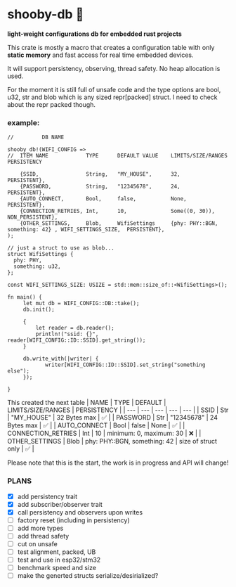 # shooby-db :bear:
**light-weight configurations db for embedded rust projects**

This crate is mostly a macro that creates a configuration table with only **static memory** and fast access for real time embedded devices.

It will support persistency, observing, thread safety.
No heap allocation is used.

For the moment it is still full of unsafe code and the type options are bool, u32, str and blob which is any sized repr[packed] struct.
I need to check about the repr packed though.

### example:
```
//         DB NAME

shooby_db!(WIFI_CONFIG =>
//  ITEM NAME            TYPE      DEFAULT VALUE    LIMITS/SIZE/RANGES                                    PERSISTENCY
   
    {SSID,               String,   "MY_HOUSE",      32,                                                   PERSISTENT},
    {PASSWORD,           String,   "12345678",      24,                                                   PERSISTENT},
    {AUTO_CONNECT,       Bool,     false,           None,                                                 PERSISTENT},
    {CONNECTION_RETRIES, Int,      10,              Some((0, 30)),                                        NON_PERSISTENT},
    {OTHER_SETTINGS,     Blob,     WifiSettings     {phy: PHY::BGN, something: 42} , WIFI_SETTINGS_SIZE,  PERSISTENT},
);

// just a struct to use as blob...
struct WifiSettings {
  phy: PHY,
  something: u32,
};

const WIFI_SETTINGS_SIZE: USIZE = std::mem::size_of::<WifiSettings>();

fn main() {
     let mut db = WIFI_CONFIG::DB::take();
     db.init();
     
     {
         let reader = db.reader();
         println!("ssid: {}", reader[WIFI_CONFIG::ID::SSID].get_string());
     }
     
     db.write_with(|writer| {
            writer[WIFI_CONFIG::ID::SSID].set_string("something else");
     });

}

```
This created the next table
| NAME | TYPE | DEFAULT | LIMITS/SIZE/RANGES | PERSISTENCY |
| --- | --- | --- | --- | --- |
| SSID | Str | "MY_HOUSE" | 32 Bytes max | :white_check_mark: |
| PASSWORD | Str | "12345678" | 24 Bytes max | :white_check_mark: |
| AUTO_CONNECT | Bool | false | None | :white_check_mark: |
| CONNECTION_RETRIES | Int | 10 | minimum: 0, maximum: 30 | :x: |
| OTHER_SETTINGS | Blob | phy: PHY::BGN, something: 42 | size of struct only | :white_check_mark: |


Please note that this is the start, the work is in progress and API will change!

### PLANS
  - [x] add persistency trait
  - [x] add subscriber/observer trait
  - [x] call persistency and observers upon writes
  - [ ] factory reset (including in persistency)
  - [ ] add more types
  - [ ] add thread safety
  - [ ] cut on unsafe
  - [ ] test alignment, packed, UB
  - [ ] test and use in esp32/stm32
  - [ ] benchmark speed and size
  - [ ] make the generted structs serialize/desirialized?
